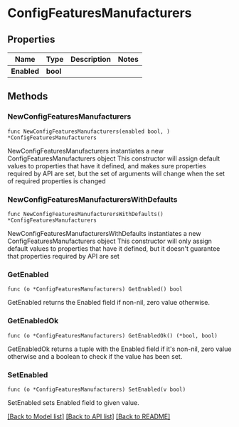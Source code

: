 # ConfigFeaturesManufacturers

## Properties

Name | Type | Description | Notes
------------ | ------------- | ------------- | -------------
**Enabled** | **bool** |  | 

## Methods

### NewConfigFeaturesManufacturers

`func NewConfigFeaturesManufacturers(enabled bool, ) *ConfigFeaturesManufacturers`

NewConfigFeaturesManufacturers instantiates a new ConfigFeaturesManufacturers object
This constructor will assign default values to properties that have it defined,
and makes sure properties required by API are set, but the set of arguments
will change when the set of required properties is changed

### NewConfigFeaturesManufacturersWithDefaults

`func NewConfigFeaturesManufacturersWithDefaults() *ConfigFeaturesManufacturers`

NewConfigFeaturesManufacturersWithDefaults instantiates a new ConfigFeaturesManufacturers object
This constructor will only assign default values to properties that have it defined,
but it doesn't guarantee that properties required by API are set

### GetEnabled

`func (o *ConfigFeaturesManufacturers) GetEnabled() bool`

GetEnabled returns the Enabled field if non-nil, zero value otherwise.

### GetEnabledOk

`func (o *ConfigFeaturesManufacturers) GetEnabledOk() (*bool, bool)`

GetEnabledOk returns a tuple with the Enabled field if it's non-nil, zero value otherwise
and a boolean to check if the value has been set.

### SetEnabled

`func (o *ConfigFeaturesManufacturers) SetEnabled(v bool)`

SetEnabled sets Enabled field to given value.



[[Back to Model list]](../README.md#documentation-for-models) [[Back to API list]](../README.md#documentation-for-api-endpoints) [[Back to README]](../README.md)



